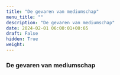 ```yaml
---
title: "De gevaren van mediumschap"
menu_title: ""
description: "De gevaren van mediumschap"
date: 2024-02-01 06:00:01+00:65
draft: False
hidden: True
weight:
---
```

### De gevaren van mediumschap


